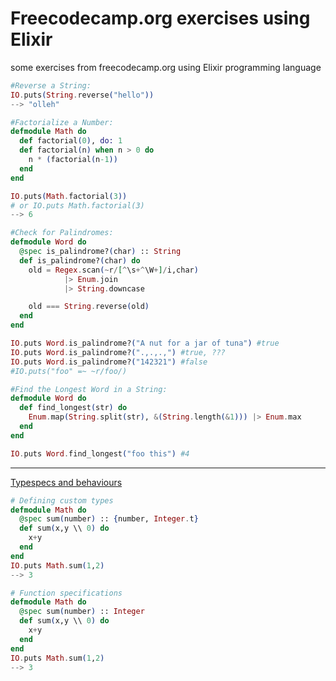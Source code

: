 # Freecodecamp.org exercises using Elixir
some exercises from freecodecamp.org using Elixir programming language

```elixir
#Reverse a String:
IO.puts(String.reverse("hello"))
--> "olleh"
```

```elixir
#Factorialize a Number:
defmodule Math do
  def factorial(0), do: 1
  def factorial(n) when n > 0 do
    n * (factorial(n-1))
  end
end

IO.puts(Math.factorial(3))
# or IO.puts Math.factorial(3)
--> 6
```

```elixir
#Check for Palindromes:
defmodule Word do
  @spec is_palindrome?(char) :: String
  def is_palindrome?(char) do
    old = Regex.scan(~r/[^\s+^\W+]/i,char)
            |> Enum.join
            |> String.downcase

    old === String.reverse(old)
  end
end

IO.puts Word.is_palindrome?("A nut for a jar of tuna") #true
IO.puts Word.is_palindrome?(".,.,.,") #true, ???
IO.puts Word.is_palindrome?("142321") #false
#IO.puts("foo" =~ ~r/foo/)
```

```elixir
#Find the Longest Word in a String:
defmodule Word do
  def find_longest(str) do
    Enum.map(String.split(str), &(String.length(&1))) |> Enum.max
  end
end

IO.puts Word.find_longest("foo this") #4
```

---
[Typespecs and behaviours](http://elixir-lang.github.io/getting-started/typespecs-and-behaviours.html)
```elixir
# Defining custom types
defmodule Math do
  @spec sum(number) :: {number, Integer.t}
  def sum(x,y \\ 0) do
    x+y
  end
end
IO.puts Math.sum(1,2)
--> 3

# Function specifications
defmodule Math do
  @spec sum(number) :: Integer
  def sum(x,y \\ 0) do
    x+y
  end
end
IO.puts Math.sum(1,2)
--> 3
```
